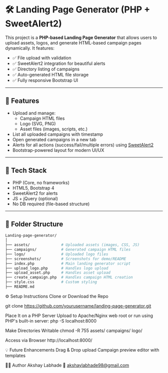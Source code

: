 # 🛠️ Landing Page Generator (PHP + SweetAlert2)

This project is a **PHP-based Landing Page Generator** that allows users to upload assets, logos, and generate HTML-based campaign pages dynamically. It features:

- ✅ File upload with validation
- ✅ SweetAlert2 integration for beautiful alerts
- ✅ Directory listing of campaigns
- ✅ Auto-generated HTML file storage
- ✅ Fully responsive Bootstrap UI

---

## 🚀 Features

- Upload and manage:
  - Campaign HTML files
  - Logo (SVG, PNG)
  - Asset files (images, scripts, etc.)
- List all uploaded campaigns with timestamp
- Open generated campaigns in a new tab
- Alerts for all actions (success/fail/multiple errors) using [SweetAlert2](https://sweetalert2.github.io/)
- Bootstrap-powered layout for modern UI/UX

---

## 🧠 Tech Stack

- PHP (Core, no frameworks)
- HTML5, Bootstrap 4
- SweetAlert2 for alerts
- JS + jQuery (optional)
- No DB required (file-based structure)

---

## 📂 Folder Structure

```bash
Landing-page-generator/
│
├── assets/              # Uploaded assets (images, CSS, JS)
├── campaigns/           # Generated campaign HTML files
├── logo/                # Uploaded logo files
├── screenshots/         # Screenshots for demo/README
├── index.php            # Main landing generator script
├── upload_logo.php      # Handles logo upload
├── upload_asset.php     # Handles asset upload
├── create_campaign.php  # Handles campaign HTML creation
├── style.css            # Custom styling
├── README.md
```

⚙️ Setup Instructions
Clone or Download the Repo

git clone https://github.com/yourusername/landing-page-generator.git

Place It on a PHP Server
Upload to Apache/Nginx web root or run using PHP's built-in server:
php -S localhost:8000

Make Directories Writable
chmod -R 755 assets/ campaigns/ logo/

Access via Browser
http://localhost:8000/


💡 Future Enhancements
Drag & Drop upload
Campaign preview editor with templates


🧑‍💻 Author
Akshay Labhade
📧 akshaylabhade98@gmail.com
